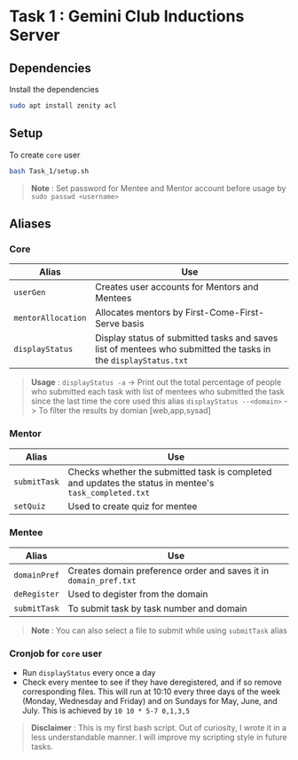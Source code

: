 # Task 1 : Gemini Club Inductions Server

## Dependencies

Install the dependencies
```sh
sudo apt install zenity acl
```
## Setup
To create `core` user
```sh
bash Task_1/setup.sh
```
> __Note__ : Set password for Mentee and Mentor account before usage by `sudo passwd <username>`

## Aliases
### Core
|Alias|Use|
| ------ | ------ |
| `userGen` | Creates user accounts for Mentors and Mentees |
|`mentorAllocation`| Allocates mentors by First-Come-First-Serve basis|
|`displayStatus`| Display status of submitted tasks and saves list of mentees who submitted the tasks in the `displayStatus.txt`

 >__Usage__ : `displayStatus -a`           -> Print out the total percentage of people who submitted each task with list of mentees who submitted the task since the last time the core used this alias
    `displayStatus --<domain>`   -> To filter the results by domian [web,app,sysad]
### Mentor
|Alias|Use|
| ------ | ------ |
|`submitTask`|Checks whether the submitted task is completed and updates the status in mentee's `task_completed.txt` |
|`setQuiz`|Used to create quiz for mentee|

### Mentee
|Alias|Use|
| ------ | ------ |
|`domainPref`|Creates domain preference order and saves it in `domain_pref.txt` |
|`deRegister`|Used to degister from the domain |
|`submitTask`|To submit task by task number and domain |
> __Note__ : You can also select a file to submit while using `submitTask` alias

### Cronjob for `core` user
- Run `displayStatus` every once a day
- Check every mentee to see if they have deregistered, and if so remove corresponding files. This will run at 10:10 every three days of the week (Monday, Wednesday and Friday) and on Sundays for May, June, and July. This is achieved by `10 10 * 5-7 0,1,3,5`


> __Disclaimer__ : This is my first bash script. Out of curiosity, I wrote it in a less understandable manner. I will improve my scripting style in future tasks.







